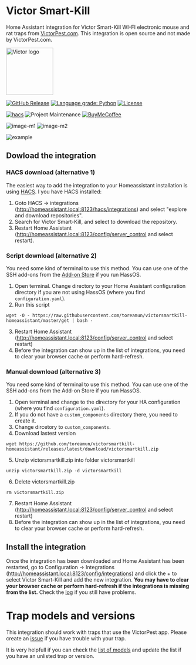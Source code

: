 # Victor Smart-Kill

Home Assistant integration for Victor Smart-Kill WI-FI electronic mouse and rat traps from [VictorPest.com]. This integration is open source and not made by VictorPest.com.

<img src="https://play-lh.googleusercontent.com/tfSd-O7Qwc8p8kYzTbJlDlq-nZzUyRHCMEvM87155kTtwEpVP7iNMgNzg2gWujjZ0jmq=s360-rw" width="128" alt="Victor logo">

[![GitHub Release][releases-shield]][releases]
[![Language grade: Python][language-grade-shield]][lgtm-project]
[![License][license-shield]](LICENSE)

[![hacs][hacsbadge]][hacs]
![Project Maintenance][maintenance-shield]
[![BuyMeCoffee][buymecoffeebadge]][buymecoffee]

![image-m1](https://user-images.githubusercontent.com/12134766/154821513-3cd6d205-c66e-4b72-b2b5-b707622dfccb.png)
![image-m2](https://user-images.githubusercontent.com/12134766/154821487-3482652a-6988-41a4-b38a-582fcd992408.png)


![example][exampleimg]

## Dowload the integration
### HACS download (alternative 1)

The easiest way to add the integration to your Homeassistant installation is using [HACS]. I you have HACS installed:
1. Goto HACS -> integrations (http://homeassistant.local:8123/hacs/integrations) and select "explore and download repositories".
2. Search for Victor Smart-Kill, and select to download the repository.
3. Restart Home Assistant (http://homeassistant.local:8123/config/server_control and select restart).


### Script download (alternative 2)

You need some kind of terminal to use this method. You can use one of the SSH add-ons from the [Add-on Store](https://my.home-assistant.io/redirect/_change/?redirect=supervisor_store%2) if you run HassOS. 

1. Open terminal. Change directory to your Home Assistant configuration directory if you are not using HassOS (where you find `configuration.yaml`).
2. Run this script

```
wget -O - https://raw.githubusercontent.com/toreamun/victorsmartkill-homeassistant/master/get | bash -
```

3. Restart Home Assistant (http://homeassistant.local:8123/config/server_control and select restart)
4. Before the integration can show up in the list of integrations, you need to clear your browser cache or perform hard-refresh.

### Manual download (alternative 3)

You need some kind of terminal to use this method. You can use one of the SSH add-ons from the Add-on Store if you run HassOS.

1. Open terminal and change to the directory for your HA configuration (where you find `configuration.yaml`).
2. If you do not have a `custom_components` directory there, you need to create it.
3. Change dircetory to `custom_components`.
4. Download lastest version 

```
wget https://github.com/toreamun/victorsmartkill-homeassistant/releases/latest/download/victorsmartkill.zip
```

5. Unzip victorsmartkill.zip into folder victorsmartkill

```
unzip victorsmartkill.zip -d victorsmartkill       
```

6. Delete victorsmartkill.zip

```
rm victorsmartkill.zip
```

7. Restart Home Assistant (http://homeassistant.local:8123/config/server_control and select restart)
8. Before the integration can show up in the list of integrations, you need to clear your browser cache or perform hard-refresh.

## Install the integration

Once the integration has been downloaded and Home Assistant has been restarted, go to Configuration -> Integrations (http://homeassistant.local:8123/config/integrations) and click the + to select Victor Smart-Kill and add the new integration. **You  may have to clear your browser cache or perform hard-refresh if the integrations is missing from the list.** Check the [log](http://homeassistant.local:8123/config/logs) if you still have problems.


# Trap models and versions
This integration should work with traps that use the VictorPest app. Please create an [issue](https://github.com/toreamun/victorsmartkill-homeassistant/issues/new/choose) if you have trouble with your trap.

It is very helpfull if you can check the [list of models](https://github.com/toreamun/victorsmartkill-homeassistant/wiki/Hardware) and update the list if you have an unlisted trap or version.



[victorpest.com]: https://www.victorpest.com/
[buymecoffee]: https://www.buymeacoffee.com/toreamun
[buymecoffeebadge]: https://img.shields.io/badge/buy%20me%20a%20coffee-donate-yellow.svg
[hacsbadge]: https://img.shields.io/badge/HACS-Default-orange.svg
[license-shield]: https://img.shields.io/github/license/toreamun/victor-smart-kill
[maintenance-shield]: https://img.shields.io/badge/maintainer-Tore%20Amundsen%20%40toreamun-blue.svg
[releases-shield]: https://img.shields.io/github/release/toreamun/victorsmartkill-homeassistant
[releases]: https://github.com/toreamun/victorsmartkill-homeassistant/releases
[language-grade-shield]: https://img.shields.io/lgtm/grade/python/g/toreamun/victorsmartkill-homeassistant.svg?logo=lgtm&logoWidth=18
[lgtm-project]: https://lgtm.com/projects/g/toreamun/victorsmartkill-homeassistant/context:python
[hacs]: https://github.com/custom-components/hacs
[exampleimg]: https://raw.githubusercontent.com/toreamun/victorsmartkill-homeassistant/master/example.png
